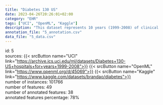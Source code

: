 ```yaml
---
title: "Diabetes 130 US"
date: 2023-04-26T20:26:01+02:00
category: "EHR"
tags: ["UCI", "OpenML", "Kaggle"]
description: "This dataset represents 10 years (1999-2008) of clinical care at 130 US hospitals and integrated delivery networks."
annotation_file: "5_annotation.csv"
data_file: "5_data.csv"
---
```

id: 5 \
sources: {{< srcButton name="UCI" link="https://archive.ics.uci.edu/ml/datasets/Diabetes+130-US+hospitals+for+years+1999-2008">}} {{< srcButton name="OpenML" link="https://www.openml.org/d/45069">}} {{< srcButton name="Kaggle" link="https://www.kaggle.com/datasets/brandao/diabetes">}}  \
number of instances: 101766 \
number of features: 49 \
number of annotated features: 38 \
annotated features percentage: 78% 
